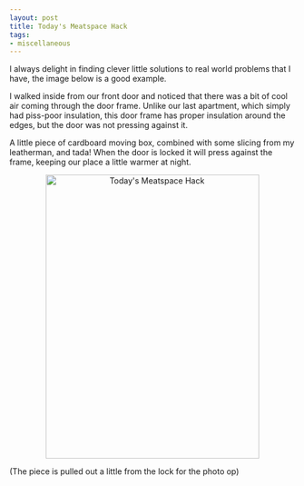 ```yaml
---
layout: post
title: Today's Meatspace Hack
tags:
- miscellaneous
---
```


<!-- humblebrag -->

I always delight in finding clever little solutions to real world problems that
I have, the image below is a good example.

I walked inside from our front door and noticed that there was a bit of cool
air coming through the door frame. Unlike our last apartment, which simply had
piss-poor insulation, this door frame has proper insulation around the edges,
but the door was not pressing against it.

A little piece of cardboard moving box, combined with some slicing from my
leatherman, and tada! When the door is locked it will press against the frame,
keeping our place a little warmer at night.

<center>
<a href="http://www.flickr.com/photos/agentdero/7185668666/" title="Today's
Meatspace Hack by agentdero, on Flickr"><img
src="http://farm9.staticflickr.com/8009/7185668666_de2853b9cc.jpg" width="376"
height="500" alt="Today's Meatspace Hack"></a>
</center>

(The piece is pulled out a little from the lock for the photo op)




